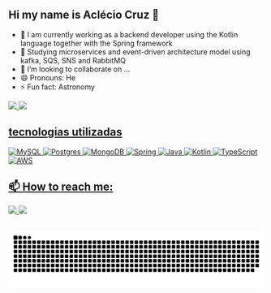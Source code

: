 ## Hi my name is Aclécio Cruz 👋

- 🔭 I am currently working as a backend developer using the Kotlin language together with the Spring framework
- 🌱 Studying microservices and event-driven architecture model using kafka, SQS, SNS and RabbitMQ
- 👯 I’m looking to collaborate on ...
- 😄 Pronouns: He
- ⚡ Fun fact: Astronomy

<div>
  <a href="https://github.com/acleciocruzdeveloper">
    <img height="180em" src="https://github-readme-stats.vercel.app/api?username=acleciocruzdeveloper&show_icons=true&theme=radical&include_all_commits=true&count_private=true"/>
     <img height="180em" src="https://github-readme-stats.vercel.app/api/top-langs/?username=acleciocruzdeveloper&&hide_progress=true&theme=radical"/>
</div>

## tecnologias utilizadas
![MySQL](https://img.shields.io/badge/mysql-4479A1.svg?style=for-the-badge&logo=mysql&logoColor=white)
![Postgres](https://img.shields.io/badge/postgres-%23316192.svg?style=for-the-badge&logo=postgresql&logoColor=white)
![MongoDB](https://img.shields.io/badge/MongoDB-%234ea94b.svg?style=for-the-badge&logo=mongodb&logoColor=white)
![Spring](https://img.shields.io/badge/spring-%236DB33F.svg?style=for-the-badge&logo=spring&logoColor=white)
![Java](https://img.shields.io/badge/java-%23ED8B00.svg?style=for-the-badge&logo=openjdk&logoColor=white)
![Kotlin](https://img.shields.io/badge/kotlin-%237F52FF.svg?style=for-the-badge&logo=kotlin&logoColor=white)
![TypeScript](https://img.shields.io/badge/typescript-%23007ACC.svg?style=for-the-badge&logo=typescript&logoColor=white)
![AWS](https://img.shields.io/badge/AWS-%23FF9900.svg?style=for-the-badge&logo=amazon-aws&logoColor=white)

##

## 📫 How to reach me:
<div>
    <a href="https://www.linkedin.com/in/acleciocruz/ target="blank">
    <img src="https://img.shields.io/badge/linkedin-%230077B5.svg?style=for-the-badge&logo=linkedin&logoColor=white"/>
    <a/>
    <a href="mailto:eng.acleciocruz@gmail.com" target="_blank">
    <img src="https://img.shields.io/badge/Gmail-D14836?style=for-the-badge&logo=gmail&logoColor=white"/>
    <a/>
</div>
      
## 

![Snake animation](https://github.com/acleciocruzdeveloper/acleciocruzdeveloper/blob/output/github-contribution-grid-snake.svg)

